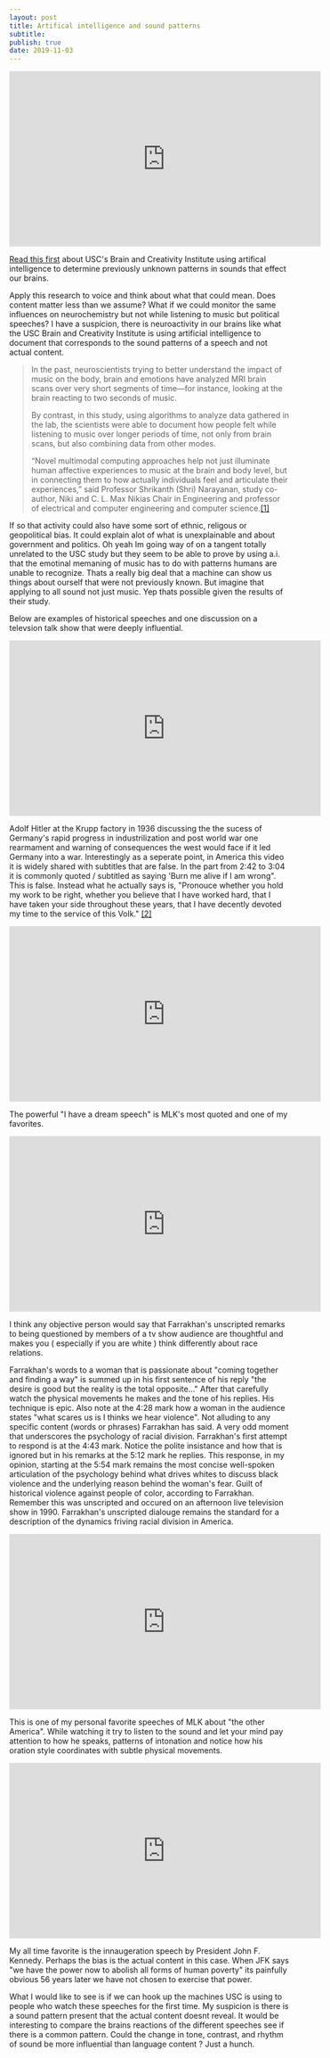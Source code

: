 ```yaml
---
layout: post
title: Artifical intelligence and sound patterns
subtitle: 
publish: true
date: 2019-11-03
---
```

<iframe width="560" height="315" src="https://www.youtube.com/embed/8jxVVO_3LWE?controls=0" frameborder="0" allow="accelerometer; autoplay; encrypted-media; gyroscope; picture-in-picture" allowfullscreen></iframe>

<a href="https://viterbischool.usc.edu/news/2019/10/why-music-makes-us-feel-according-to-ai/">Read this first</a> about USC's Brain and Creativity Institute using artifical intelligence to determine previously unknown patterns in sounds that effect our brains.


Apply this research to voice and think about what that could mean. Does content matter less than we assume?
What if we could monitor the same influences on neurochemistry but not while listening to music but political speeches? 
I have a suspicion, there is neuroactivity in our brains like what the USC Brain and Creativity Institute is using artificial intelligence to document that corresponds to the sound patterns of a speech and not actual content.
<blockquote>In the past, neuroscientists trying to better understand the impact of music on the body, brain and emotions have analyzed MRI brain scans over very short segments of time—for instance, looking at the brain reacting to two seconds of music.

By contrast, in this study, using algorithms to analyze data gathered in the lab, the scientists were able to document how people felt while listening to music over longer periods of time, not only from brain scans, but also combining data from other modes.

“Novel multimodal computing approaches help not just illuminate human affective experiences to music at the brain and body level, but in connecting them to how actually individuals feel and articulate their experiences,” said Professor Shrikanth (Shri) Narayanan, study co-author, Niki and C. L. Max Nikias Chair in Engineering and professor of electrical and computer engineering and computer science.<a href="https://viterbischool.usc.edu/news/2019/10/why-music-makes-us-feel-according-to-ai/">[1]</a></blockquote>

If so that activity could also have some sort of ethnic, religous or geopolitical bias.
It could explain alot of what is unexplainable and about government and politics. Oh yeah Im going way of on a tangent totally unrelated to the USC study but they seem to be able to prove by using a.i. that the emotinal memaning of music has to do with patterns humans are unable to recognize. Thats a really big deal that a machine can show us things about ourself that were not previously known. But imagine that applying to all sound not just music. Yep thats possible given the results of their study.
<p>


Below are examples of historical speeches and one discussion on a televsion talk show that were deeply influential.

<p>
<iframe width="560" height="315" src="https://www.youtube.com/embed/FJ3N_2r6R-o?controls=0" frameborder="0" allow="accelerometer; autoplay; encrypted-media; gyroscope; picture-in-picture" allowfullscreen></iframe>

<p>Adolf Hitler at the Krupp factory in 1936 discussing the the sucess of Germany's rapid progress in industrilization and post world war one rearmament and warning of consequences the west would face if it led Germany into a war.
Interestingly as a seperate point, in America this video it is widely shared with subtitles that are false. In the part from 2:42 to 3:04 it is commonly quoted / subtitled as saying 'Burn me alive if I am wrong". This is false. Instead what he actually says is,
"Pronouce whether you hold my work to be right, whether you believe that I have worked hard, that I have taken your side throughout these years, that I have decently devoted my time to the service of this Volk." <a href="https://ia601700.us.archive.org/26/items/AdolfHitlerCollectionOfSpeeches19221945/Adolf%20Hitler%20-%20Collection%20of%20Speeches%201922-1945.pdf">[2]</a> 
<p>
  <iframe width="560" height="315" src="https://www.youtube.com/embed/vP4iY1TtS3s?controls=0" frameborder="0" allow="accelerometer; autoplay; encrypted-media; gyroscope; picture-in-picture" allowfullscreen></iframe>
<p>
  The powerful "I have a dream speech" is MLK's most quoted and one of my favorites.
  <p>
<iframe width="560" height="315" src="https://www.youtube.com/embed/Epjb-A6vOhQ?controls=0" frameborder="0" allow="accelerometer; autoplay; encrypted-media; gyroscope; picture-in-picture" allowfullscreen></iframe>
  <p>
I think any objective person would say that Farrakhan's unscripted remarks to being questioned by members of a tv show audience are thoughtful and makes you ( especially if you are white ) think differently about race relations. 
 <p>
 Farrakhan's words to a woman that is passionate about "coming together and finding a way" is summed up in his first sentence of his reply "the desire is good but the reality is the total opposite..." After that carefully watch the physical movements he makes and the tone of his replies. His technique is epic.
 Also note at the 4:28 mark how a woman in the audience states "what scares us is I thinks we hear violence". Not alluding to any specific content (words or phrases) Farrakhan has said.  A very odd moment that underscores the psychology of racial division. Farrakhan's first attempt to respond is at the 4:43 mark. Notice the polite insistance and how that is ignored but in his remarks at the 5:12 mark he replies. This response, in my opinion, starting at the 5:54 mark remains the most concise well-spoken articulation of the psychology behind what drives whites to discuss black violence and the underlying reason behind the woman's fear. Guilt of historical violence against people of color, according to Farrakhan.
 Remember this was unscripted and occured on an afternoon live television show in 1990. Farrakhan's unscripted dialouge remains the standard for a description of the dynamics friving racial division in America.
 <p>
 <iframe width="560" height="315" src="https://www.youtube.com/embed/dOWDtDUKz-U?controls=0" frameborder="0" allow="accelerometer; autoplay; encrypted-media; gyroscope; picture-in-picture" allowfullscreen></iframe>
  <p>
 This is one of my personal favorite speeches of MLK about "the other America". While watching it try to listen to the sound and let your mind pay attention to how he speaks, patterns of intonation and notice how his oration style coordinates with   subtle physical movements.
  <p>  
    <iframe width="560" height="315" src="https://www.youtube.com/embed/PEC1C4p0k3E?controls=0" frameborder="0" allow="accelerometer; autoplay; encrypted-media; gyroscope; picture-in-picture" allowfullscreen></iframe>
<p> My all time favorite is the innaugeration speech by President John F. Kennedy. Perhaps the bias is the actual content in this case. When JFK says "we have the power now to abolish all forms of human poverty" its painfully obvious 56 years later we have not chosen to exercise that power. 
 
 What I would like to see is if we can hook up the machines USC is using to people who watch these speeches for the first time. My suspicion is there is a sound pattern present that the actual content doesnt reveal. It would be interesting to compare the brains reactions of the different speeches see if there is a common pattern. Could the change in tone, contrast, and rhythm of sound be more influential than language content ?
 Just a hunch. 
 
 
 
